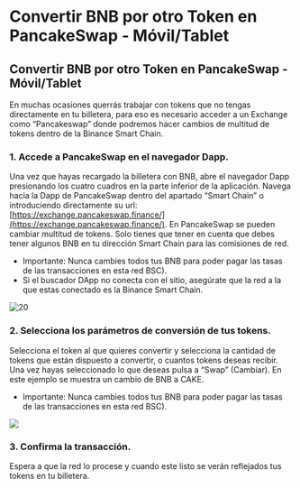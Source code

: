 # Convertir BNB por otro Token en PancakeSwap - Móvil/Tablet

## Convertir BNB por otro Token en PancakeSwap - Móvil/Tablet

En muchas ocasiones querrás trabajar con tokens que no tengas directamente en tu billetera, para eso es necesario acceder a un Exchange como “Pancakeswap” donde podremos hacer cambios de multitud de tokens dentro de la Binance Smart Chain.

### 1. Accede a PancakeSwap en el navegador Dapp.

Una vez que hayas recargado la billetera con BNB, abre el navegador Dapp presionando los cuatro cuadros en la parte inferior de la aplicación. Navega hacia la Dapp de PancakeSwap dentro del apartado “Smart Chain” o introduciendo directamente su url: [https://exchange.pancakeswap.finance/](https://exchange.pancakeswap.finance/). En PancakeSwap se pueden cambiar multitud de tokens. Solo tienes que tener en cuenta que debes tener algunos BNB en tu dirección Smart Chain para las comisiones de red.

* Importante: Nunca cambies todos tus BNB para poder pagar las tasas de las transacciones en esta red BSC\).
* Si el buscador DApp no conecta con el sitio, asegúrate que la red a la que estas conectado es la Binance Smart Chain. 


![20](https://user-images.githubusercontent.com/79335891/108884463-efccf480-7606-11eb-8fb3-c00f84dd49c7.png)


### 

### 2. Selecciona los parámetros de conversión de tus tokens.

Selecciona el token al que quieres convertir y selecciona la cantidad de tokens que están dispuesto a convertir, o cuantos tokens deseas recibir. Una vez hayas seleccionado lo que deseas pulsa a “Swap” \(Cambiar\). En este ejemplo se muestra un cambio de BNB a CAKE.

* Importante: Nunca cambies todos tus BNB para poder pagar las tasas de las transacciones en esta red BSC\).

![](https://user-images.githubusercontent.com/79335891/108876369-6f09fa80-75fe-11eb-9bdb-0fc4f36fd108.png)

### 

### 3. Confirma la transacción.

Espera a que la red lo procese y cuando este listo se verán reflejados tus tokens en tu billetera.

